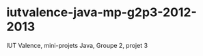 iutvalence-java-mp-g2p3-2012-2013
=================================

IUT Valence, mini-projets Java, Groupe 2, projet 3